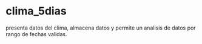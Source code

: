 # clima_5dias
presenta datos del clima, almacena datos  y permite un analisis de datos por rango de fechas validas.
